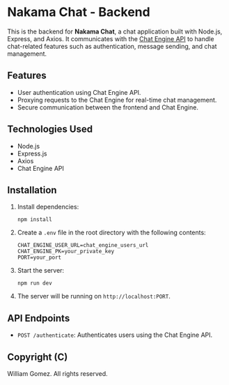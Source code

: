 
# Nakama Chat - Backend

This is the backend for **Nakama Chat**, a chat application built with Node.js, Express, and Axios. It communicates with the [Chat Engine API](https://chatengine.io) to handle chat-related features such as authentication, message sending, and chat management.

## Features

- User authentication using Chat Engine API.
- Proxying requests to the Chat Engine for real-time chat management.
- Secure communication between the frontend and Chat Engine.

## Technologies Used

- Node.js
- Express.js
- Axios
- Chat Engine API

## Installation

1. Install dependencies:
   ```
   npm install
   ```

2. Create a `.env` file in the root directory with the following contents:
   ```
   CHAT_ENGINE_USER_URL=chat_engine_users_url
   CHAT_ENGINE_PK=your_private_key
   PORT=your_port
   ```

3. Start the server:
   ```
   npm run dev
   ```

4. The server will be running on `http://localhost:PORT`.

## API Endpoints

- `POST /authenticate`: Authenticates users using the Chat Engine API.

## Copyright (C)

William Gomez. All rights reserved.
